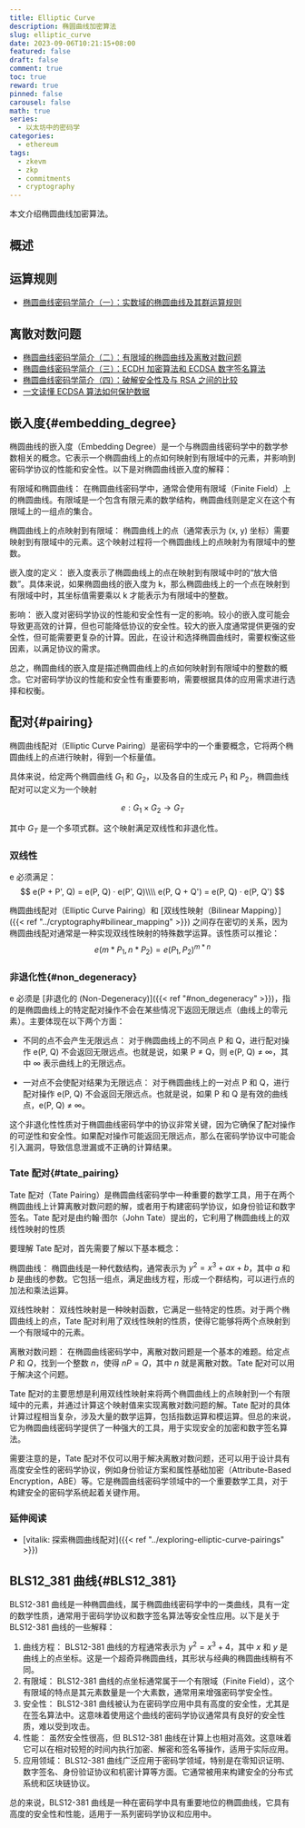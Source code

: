 ```yaml
---
title: Elliptic Curve
description: 椭圆曲线加密算法
slug: elliptic_curve
date: 2023-09-06T10:21:15+08:00
featured: false
draft: false
comment: true
toc: true
reward: true
pinned: false
carousel: false
math: true
series: 
  - 以太坊中的密码学
categories:
  - ethereum
tags:
  - zkevm
  - zkp
  - commitments
  - cryptography
---
```


本文介绍椭圆曲线加密算法。

<!--more-->

## 概述

## 运算规则

- [椭圆曲线密码学简介（一）：实数域的椭圆曲线及其群运算规则](https://zhuanlan.zhihu.com/p/102807398)

## 离散对数问题

- [椭圆曲线密码学简介（二）：有限域的椭圆曲线及离散对数问题](https://zhuanlan.zhihu.com/p/104531745)
- [椭圆曲线密码学简介（三）：ECDH 加密算法和 ECDSA 数字签名算法](https://zhuanlan.zhihu.com/p/107599962)
- [椭圆曲线密码学简介（四）：破解安全性及与 RSA 之间的比较](https://zhuanlan.zhihu.com/p/108103413)
- [一文读懂 ECDSA 算法如何保护数据](https://zhuanlan.zhihu.com/p/97953640)

## 嵌入度{#embedding_degree}

椭圆曲线的嵌入度（Embedding Degree）是一个与椭圆曲线密码学中的数学参数相关的概念。它表示一个椭圆曲线上的点如何映射到有限域中的元素，并影响到密码学协议的性能和安全性。以下是对椭圆曲线嵌入度的解释：

有限域和椭圆曲线： 在椭圆曲线密码学中，通常会使用有限域（Finite Field）上的椭圆曲线。有限域是一个包含有限元素的数学结构，椭圆曲线则是定义在这个有限域上的一组点的集合。

椭圆曲线上的点映射到有限域： 椭圆曲线上的点（通常表示为 (x, y) 坐标）需要映射到有限域中的元素。这个映射过程将一个椭圆曲线上的点映射为有限域中的整数。

嵌入度的定义： 嵌入度表示了椭圆曲线上的点在映射到有限域中时的“放大倍数”。具体来说，如果椭圆曲线的嵌入度为 k，那么椭圆曲线上的一个点在映射到有限域中时，其坐标值需要乘以 k 才能表示为有限域中的整数。

影响： 嵌入度对密码学协议的性能和安全性有一定的影响。较小的嵌入度可能会导致更高效的计算，但也可能降低协议的安全性。较大的嵌入度通常提供更强的安全性，但可能需要更复杂的计算。因此，在设计和选择椭圆曲线时，需要权衡这些因素，以满足协议的需求。

总之，椭圆曲线的嵌入度是描述椭圆曲线上的点如何映射到有限域中的整数的概念。它对密码学协议的性能和安全性有重要影响，需要根据具体的应用需求进行选择和权衡。

## 配对{#pairing}

椭圆曲线配对（Elliptic Curve Pairing）是密码学中的一个重要概念，它将两个椭圆曲线上的点进行映射，得到一个标量值。

具体来说，给定两个椭圆曲线 $G_1$ 和 $G_2$，以及各自的生成元 $P_1$ 和 $P_2$，椭圆曲线配对可以定义为一个映射

$$
e: G_1 × G_2 → G_T
$$

其中 $G_T$ 是一个多项式群。这个映射满足双线性和非退化性。

### 双线性

e 必须满足：
$$
e(P + P', Q) = e(P, Q) · e(P', Q)\\\\
e(P, Q + Q') = e(P, Q) · e(P, Q')
$$

椭圆曲线配对（Elliptic Curve Pairing）和 [双线性映射（Bilinear Mapping）]({{< ref "../cryptography#bilinear_mapping" >}}) 之间存在密切的关系，因为椭圆曲线配对通常是一种实现双线性映射的特殊数学运算。该性质可以推论：$$e(m \ast P_1, n \ast P_2) = e(P_1, P_2)^{m \ast n}$$

### 非退化性{#non_degeneracy}

e 必须是 [非退化的 (Non-Degeneracy)]({{< ref "#non_degeneracy" >}})，指的是椭圆曲线上的特定配对操作不会在某些情况下返回无限远点（曲线上的零元素）。主要体现在以下两个方面：

- 不同的点不会产生无限远点： 对于椭圆曲线上的不同点 P 和 Q，进行配对操作 e(P, Q) 不会返回无限远点。也就是说，如果 P ≠ Q，则 e(P, Q) ≠ ∞，其中 ∞ 表示曲线上的无限远点。

- 一对点不会使配对结果为无限远点： 对于椭圆曲线上的一对点 P 和 Q，进行配对操作 e(P, Q) 不会返回无限远点。也就是说，如果 P 和 Q 是有效的曲线点，e(P, Q) ≠ ∞。

这个非退化性性质对于椭圆曲线密码学中的协议非常关键，因为它确保了配对操作的可逆性和安全性。如果配对操作可能返回无限远点，那么在密码学协议中可能会引入漏洞，导致信息泄漏或不正确的计算结果。

### Tate 配对{#tate_pairing}

Tate 配对（Tate Pairing）是椭圆曲线密码学中一种重要的数学工具，用于在两个椭圆曲线上计算离散对数问题的解，或者用于构建密码学协议，如身份验证和数字签名。Tate 配对是由约翰·图尔（John Tate）提出的，它利用了椭圆曲线上的双线性映射的性质

要理解 Tate 配对，首先需要了解以下基本概念：

椭圆曲线： 椭圆曲线是一种代数结构，通常表示为 $y^2 = x^3 + ax + b$，其中 $a$ 和 $b$ 是曲线的参数。它包括一组点，满足曲线方程，形成一个群结构，可以进行点的加法和乘法运算。

双线性映射： 双线性映射是一种映射函数，它满足一些特定的性质。对于两个椭圆曲线上的点，Tate 配对利用了双线性映射的性质，使得它能够将两个点映射到一个有限域中的元素。

离散对数问题： 在椭圆曲线密码学中，离散对数问题是一个基本的难题。给定点 $P$ 和 $Q$，找到一个整数 $n$，使得 $nP = Q$，其中 $n$ 就是离散对数。Tate 配对可以用于解决这个问题。

Tate 配对的主要思想是利用双线性映射来将两个椭圆曲线上的点映射到一个有限域中的元素，并通过计算这个映射值来实现离散对数问题的解。Tate 配对的具体计算过程相当复杂，涉及大量的数学运算，包括指数运算和模运算。但总的来说，它为椭圆曲线密码学提供了一种强大的工具，用于实现安全的加密和数字签名算法。

需要注意的是，Tate 配对不仅可以用于解决离散对数问题，还可以用于设计具有高度安全性的密码学协议，例如身份验证方案和属性基础加密（Attribute-Based Encryption，ABE）等。它是椭圆曲线密码学领域中的一个重要数学工具，对于构建安全的密码学系统起着关键作用。

### 延伸阅读

- [vitalik: 探索椭圆曲线配对]({{< ref "../exploring-elliptic-curve-pairings" >}})

## BLS12_381 曲线{#BLS12_381}

BLS12-381 曲线是一种椭圆曲线，属于椭圆曲线密码学中的一类曲线，具有一定的数学性质，通常用于密码学协议和数字签名算法等安全性应用。以下是关于 BLS12-381 曲线的一些解释：

1. 曲线方程： BLS12-381 曲线的方程通常表示为 $y^2 = x^3 + 4$，其中 $x$ 和 $y$ 是曲线上的点坐标。这是一个超奇异椭圆曲线，其形状与经典的椭圆曲线稍有不同。
2. 有限域： BLS12-381 曲线的点坐标通常属于一个有限域（Finite Field），这个有限域的特点是其元素数量是一个大素数，通常用来增强密码学安全性。
3. 安全性： BLS12-381 曲线被认为在密码学应用中具有高度的安全性，尤其是在签名算法中。这意味着使用这个曲线的密码学协议通常具有良好的安全性质，难以受到攻击。
4. 性能： 虽然安全性很高，但 BLS12-381 曲线在计算上也相对高效。这意味着它可以在相对较短的时间内执行加密、解密和签名等操作，适用于实际应用。
5. 应用领域： BLS12-381 曲线广泛应用于密码学领域，特别是在零知识证明、数字签名、身份验证协议和机密计算等方面。它通常被用来构建安全的分布式系统和区块链协议。

总的来说，BLS12-381 曲线是一种在密码学中具有重要地位的椭圆曲线，它具有高度的安全性和性能，适用于一系列密码学协议和应用中。
